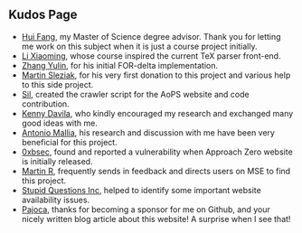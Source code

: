 ## Kudos Page
* [Hui Fang](https://www.eecis.udel.edu/~hfang/), my Master of Science degree advisor. Thank you for letting me work on this subject when it is just a course project initially.
* [Li Xiaoming](https://www.eecis.udel.edu/~xli/), whose course inspired the current TeX parser front-end.
* [Zhang Yulin](https://github.com/yzhan018), for his initial FOR-delta implementation.
* [Martin Sleziak](https://math.stackexchange.com/users/8297/martin-sleziak), for his very first donation to this project and various help to this side project.
* [Sil](https://github.com/TheSil), created the crawler script for the AoPS website and code contribution.
* [Kenny Davila](http://kdavila.com), who kindly encouraged my research and exchanged many good ideas with me.
* [Antonio Mallia](https://github.com/amallia), his research and discussion with me have been very beneficial for this project.
* [0xbsec](https://github.com/0xbsec), found and reported a vulnerability when Approach Zero website is initially released.
* [Martin R](https://stackoverflow.com/users/1187415/martin-r), frequently sends in feedback and directs users on MSE to find this project.
* [Stupid Questions Inc](https://chat.stackexchange.com/users/386041), helped to identify some important website availability issues.
* [Pajoca](https://github.com/Pajoca), thanks for becoming a sponsor for me on Github, and your nicely written blog article about this website! A surprise when I see that!
